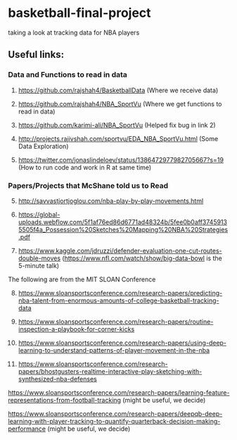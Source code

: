 # basketball-final-project
taking a look at tracking data for NBA players

## Useful links:

### Data and Functions to read in data

1. https://github.com/rajshah4/BasketballData (Where we receive data)

2. https://github.com/rajshah4/NBA_SportVu (Where we get functions to read in data)

3. https://github.com/karimi-ali/NBA_SportVu (Helped fix bug in link 2)

4. http://projects.rajivshah.com/sportvu/EDA_NBA_SportVu.html (Some Data Exploration)

5. https://twitter.com/jonaslindeloev/status/1386472977982705667?s=19 (How to run code and work in R at same time)

### Papers/Projects that McShane told us to Read

5. http://savvastjortjoglou.com/nba-play-by-play-movements.html

6. https://global-uploads.webflow.com/5f1af76ed86d6771ad48324b/5fee0b0aff37459135505f4a_Possession%20Sketches%20Mapping%20NBA%20Strategies.pdf

7. https://www.kaggle.com/jdruzzi/defender-evaluation-one-cut-routes-double-moves (https://www.nfl.com/watch/show/big-data-bowl is the 5-minute talk)

The following are from the MIT SLOAN Conference

8. https://www.sloansportsconference.com/research-papers/predicting-nba-talent-from-enormous-amounts-of-college-basketball-tracking-data

9. https://www.sloansportsconference.com/research-papers/routine-inspection-a-playbook-for-corner-kicks

10. https://www.sloansportsconference.com/research-papers/using-deep-learning-to-understand-patterns-of-player-movement-in-the-nba

11. https://www.sloansportsconference.com/research-papers/bhostgusters-realtime-interactive-play-sketching-with-synthesized-nba-defenses

https://www.sloansportsconference.com/research-papers/learning-feature-representations-from-football-tracking (might be useful, we decide)

https://www.sloansportsconference.com/research-papers/deepqb-deep-learning-with-player-tracking-to-quantify-quarterback-decision-making-performance (might be useful, we decide)
